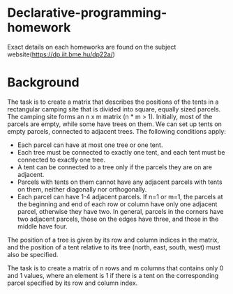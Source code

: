 # Declarative-programming-homework
Exact details on each homeworks are found on the subject website(https://dp.iit.bme.hu/dp22a/)

# Background

The task is to create a matrix that describes the positions of the tents in a rectangular camping site that is divided into square, equally sized parcels. The camping site forms an n x m matrix (n * m > 1). Initially, most of the parcels are empty, while some have trees on them. We can set up tents on empty parcels, connected to adjacent trees. The following conditions apply:

* Each parcel can have at most one tree or one tent.
* Each tree must be connected to exactly one tent, and each tent must be connected to exactly one tree.
* A tent can be connected to a tree only if the parcels they are on are adjacent.
* Parcels with tents on them cannot have any adjacent parcels with tents on them, neither diagonally nor orthogonally.
* Each parcel can have 1-4 adjacent parcels. If n=1 or m=1, the parcels at the beginning and end of each row or column have only one adjacent parcel, otherwise they have two. In general, parcels in the corners have two adjacent parcels, those on the edges have three, and those in the middle have four.

The position of a tree is given by its row and column indices in the matrix, and the position of a tent relative to its tree (north, east, south, west) must also be specified.

The task is to create a matrix of n rows and m columns that contains only 0 and 1 values, where an element is 1 if there is a tent on the corresponding parcel specified by its row and column index.
